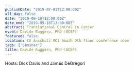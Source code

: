 ```yaml
---
publishDate: "2019-07-01T12:00:00Z"
all_day: false
date: "2019-09-18T12:00:00Z"
date_end: "2019-09-18T13:00:00Z"
abstract: Translational Control in Cancer
event: Davide Ruggero, PhD (UCSF)
featured: false
location: CU Anschutz RC1 South 9th floor conference room
tags: ['Seminar']
title: Davide Ruggero, PhD (UCSF)
---
```

Hosts: Dick Davis and James DeGregori
